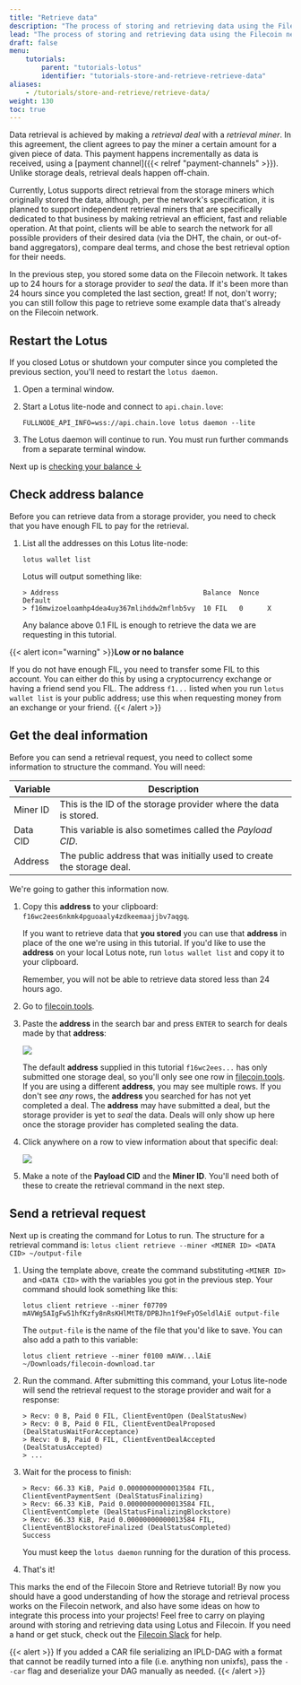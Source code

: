 ```yaml
---
title: "Retrieve data"
description: "The process of storing and retrieving data using the Filecoin network is slightly different from how most storage platforms work. This tutorial walks you through the whole end-to-end process of keeping your data and then getting it back when you need it! This tutorial should take you about an hour to complete."
lead: "The process of storing and retrieving data using the Filecoin network is slightly different from how most storage platforms work. This tutorial walks you through the whole end-to-end process of keeping your data and then getting it back when you need it! This tutorial should take you about an hour to complete."
draft: false
menu:
    tutorials:
        parent: "tutorials-lotus"
        identifier: "tutorials-store-and-retrieve-retrieve-data"
aliases:
    - /tutorials/store-and-retrieve/retrieve-data/
weight: 130
toc: true
---
```


Data retrieval is achieved by making a _retrieval deal_ with a _retrieval miner_. In this agreement, the client agrees to pay the miner a certain amount for a given piece of data. This payment happens incrementally as data is received, using a [payment channel]({{< relref "payment-channels" >}}). Unlike storage deals, retrieval deals happen off-chain.

Currently, Lotus supports direct retrieval from the storage miners which originally stored the data, although, per the network's specification, it is planned to support independent retrieval miners that are specifically dedicated to that business by making retrieval an efficient, fast and reliable operation. At that point, clients will be able to search the network for all possible providers of their desired data (via the DHT, the chain, or out-of-band aggregators), compare deal terms, and chose the best retrieval option for their needs.

In the previous step, you stored some data on the Filecoin network. It takes up to 24 hours for a storage provider to _seal_ the data. If it's been more than 24 hours since you completed the last section, great! If not, don't worry; you can still follow this page to retrieve some example data that's already on the Filecoin network.

## Restart the Lotus

If you closed Lotus or shutdown your computer since you completed the previous section, you'll need to restart the `lotus daemon`.

1. Open a terminal window.
1. Start a Lotus lite-node and connect to `api.chain.love`:

    ```shell
    FULLNODE_API_INFO=wss://api.chain.love lotus daemon --lite
    ```

1. The Lotus daemon will continue to run. You must run further commands from a separate terminal window.

Next up is [checking your balance ↓](#check-address-balance)

## Check address balance

Before you can retrieve data from a storage provider, you need to check that you have enough FIL to pay for the retrieval.

1. List all the addresses on this Lotus lite-node:

    ```shell
    lotus wallet list
    ```

    Lotus will output something like:

    ```shell
    > Address                                    Balance  Nonce  Default
    > f16mwizoeloamhp4dea4uy367mlihddw2mflnb5vy  10 FIL   0      X
    ```

    Any balance above 0.1 FIL is enough to retrieve the data we are requesting in this tutorial.


{{< alert icon="warning" >}}**Low or no balance**

If you do not have enough FIL, you need to transfer some FIL to this account. You can either do this by using a cryptocurrency exchange or having a friend send you FIL. The address `f1...` listed when you run `lotus wallet list` is your public address; use this when requesting money from an exchange or your friend.
{{< /alert >}}

## Get the deal information

Before you can send a retrieval request, you need to collect some information to structure the command. You will need:

| Variable | Description |
| --- | --- |
| Miner ID | This is the ID of the storage provider where the data is stored. |
| Data CID | This variable is also sometimes called the _Payload CID_. |
| Address | The public address that was initially used to create the storage deal. |

We're going to gather this information now.

1. Copy this **address** to your clipboard: `f16wc2ees6nkmk4pguoaaly4zdkeemaajjbv7aqgq`.

    If you want to retrieve data that **you stored** you can use that **address** in place of the one we're using in this tutorial. If you'd like to use the **address** on your local Lotus note, run `lotus wallet list` and copy it to your clipboard.

    Remember, you will not be able to retrieve data stored less than 24 hours ago.

1. Go to [filecoin.tools](https://filecoin.tools).
1. Paste the **address** in the search bar and press `ENTER` to search for deals made by that **address**:

    ![](filecoin-tools-search-address.png)

    The default **address** supplied in this tutorial `f16wc2ees...` has only submitted one storage deal, so you'll only see one row in [filecoin.tools](https://filecoin.tools/f16wc2ees6nkmk4pguoaaly4zdkeemaajjbv7aqgq). If you are using a different **address**, you may see multiple rows. If you don't see _any_ rows, the **address** you searched for has not yet completed a deal. The **address** may have submitted a deal, but the storage provider is yet to _seal_ the data. Deals will only show up here once the storage provider has completed sealing the data.

1. Click anywhere on a row to view information about that specific deal:

    ![](filecoin-tools-show-details.png)

1. Make a note of the **Payload CID** and the **Miner ID**. You'll need both of these to create the retrieval command in the next step.

## Send a retrieval request

Next up is creating the command for Lotus to run. The structure for a retrieval command is: `lotus client retrieve --miner <MINER ID> <DATA CID> ~/output-file`

1. Using the template above, create the command substituting `<MINER ID>` and `<DATA CID>` with the variables you got in the previous step. Your command should look something like this:

    ```shell
    lotus client retrieve --miner f07709 mAVWg5AIgFw51hfKzfy8nRsKHlMtT8/DPBJhn1f9eFyOSeldlAiE output-file
    ```

    The `output-file` is the name of the file that you'd like to save. You can also add a path to this variable:

    ```shell
    lotus client retrieve --miner f0100 mAVW...lAiE ~/Downloads/filecoin-download.tar
    ```

1. Run the command. After submitting this command, your Lotus lite-node will send the retrieval request to the storage provider and wait for a response:

    ```shell
    > Recv: 0 B, Paid 0 FIL, ClientEventOpen (DealStatusNew)
    > Recv: 0 B, Paid 0 FIL, ClientEventDealProposed (DealStatusWaitForAcceptance)
    > Recv: 0 B, Paid 0 FIL, ClientEventDealAccepted (DealStatusAccepted)
    > ...
    ```

1. Wait for the process to finish:

    ```shell
    > Recv: 66.33 KiB, Paid 0.00000000000013584 FIL, ClientEventPaymentSent (DealStatusFinalizing)
    > Recv: 66.33 KiB, Paid 0.00000000000013584 FIL, ClientEventComplete (DealStatusFinalizingBlockstore)
    > Recv: 66.33 KiB, Paid 0.00000000000013584 FIL, ClientEventBlockstoreFinalized (DealStatusCompleted)
    Success
    ```

    You must keep the `lotus daemon` running for the duration of this process.

1. That's it!

This marks the end of the Filecoin Store and Retrieve tutorial! By now you should have a good understanding of how the storage and retrieval process works on the Filecoin network, and also have some ideas on how to integrate this process into your projects! Feel free to carry on playing around with storing and retrieving data using Lotus and Filecoin. If you need a hand or get stuck, check out the [Filecoin Slack](https://filecoin.io/slack/) for help.

{{< alert >}}
If you added a CAR file serializing an IPLD-DAG with a format that cannot be readily turned into a file (i.e. anything non unixfs), pass the `--car` flag and deserialize your DAG manually as needed.
{{< /alert >}}
